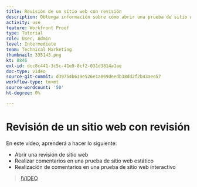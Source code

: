 ```yaml
---
title: Revisión de un sitio web con revisión
description: Obtenga información sobre cómo abrir una prueba de sitio web estática o interactiva en [!DNL  Workfront] y hacer comentarios.
activity: use
feature: Workfront Proof
type: Tutorial
role: User, Admin
level: Intermediate
team: Technical Marketing
thumbnail: 335143.png
kt: 8846
exl-id: dcc8c441-3c5c-41e9-8cf2-031d3814a1ae
doc-type: video
source-git-commit: d39754b619e526e1a869deedb38dd2f2b43aee57
workflow-type: tm+mt
source-wordcount: '50'
ht-degree: 0%

---
```


# Revisión de un sitio web con revisión

En este vídeo, aprenderá a hacer lo siguiente:

* Abrir una revisión de sitio web
* Realizar comentarios en una prueba de sitio web estático
* Realización de comentarios en una prueba de sitio web interactivo

>[!VIDEO](https://video.tv.adobe.com/v/335143/?quality=12)

<!--
## Learn more
* Review an interactive proof
* Review a static proof
-->
